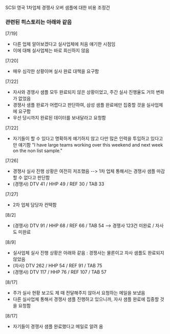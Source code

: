 SCSI 영국 1차업체 경쟁사 오버 샘플에 대한 비용 조정건

### 관련된 히스토리는 아래와 같음

[7/19] 
* 다른 업체 알아보겠다고 실사업체에 처음 얘기한 시점임
* 이에 대해 실사업체는 바로 회신하지 않음

[7/20]
* 매우 심각한 상황이며 실사 완료 대책을 요구함

[7/22]
* 자사와 경쟁사 샘플 모두 완료되지 않은 상황이었고, 주간 실사 진행율도 거의 변화가 없었음
* 경쟁사 샘플 완료가 어렵다고 판단하여, 삼성 샘플 완료에만 집중할 것을 실사업체에 요구함
* 우선 당시까지 완료된 데이터를 보내달라고 요청함

[7/22]
* 자기들이 할 수 있다고 명확하게 얘기하지 않고 다만 많은 인력을 투입하고 있다고만 얘기함
"I have large teams working over this weekend and next week on the non list sample."

[7/26]
* 경쟁사 실사 진행 상황은 여전히 저조했음 --> 1차 업체 통해서는 경쟁사 샘플 마감할 수 없다고 판단함
* (경쟁사) DTV 41 / HHP 49 / REF 30 / TAB 33

[7/27]
* 2차 업체 담당자 컨택함

[8/2]
* (경쟁사) DTV 91 / HHP 68 / REF 66 / TAB 54  --> 경쟁사 123건 미완료 / 자사도 미완료


[8/9]
* 실사업체 실사 진행 상황은 아래와 같음 : 경쟁사는 물론이고 자사 샘플도 완료되지 않았음
* (자사) DTV 262 / HHP 54 / REF 91 / TAB 75
* (경쟁사) DTV 117 / HHP 76 / REF 107 / TAB 57

[8/17]
* 주가 실사 현황 보고도 제 때 전달해주지 않아서 요청하는 메일을 보냈음
* 다른 실사업체 통해서 경쟁사 샘플 진행하고 있으니까, 자사 샘플 완료에 집중할 것을 요청함

[8/17]
* 자기들이 경쟁사 샘플 완료했다고 메일로 알려 옴
